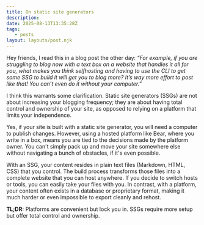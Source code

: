 ```yaml
---
title: On static site generators
description:
date: 2025-08-13T13:35:28Z
tags:
   - posts
layout: layouts/post.njk
---
```


Hey friends, I read this in a blog post the other day: _“For example, if you are struggling to blog now with a text box on a website that handles it all for you, what makes you think selfhosting and having to use the CLI to get some SSG to build it will get you to blog more? It’s way more effort to post like that! You can’t even do it without your computer.”_

I think this warrants some clarification. Static site generators (SSGs) are not about increasing your blogging frequency; they are about having total control and ownership of your site, as opposed to relying on a platform that limits your independence.

Yes, if your site is built with a static site generator, you will need a computer to publish changes. However, using a hosted platform like Bear, where you write in a box, means you are tied to the decisions made by the platform owner. You can't simply pack up and move your site somewhere else without navigating a bunch of obstacles, if it's even possible.

With an SSG, your content resides in plain text files (Markdown, HTML, CSS) that you control. The build process transforms those files into a complete website that you can host anywhere. If you decide to switch hosts or tools, you can easily take your files with you. In contrast, with a platform, your content often exists in a database or proprietary format, making it much harder or even impossible to export cleanly and rehost.

**TL;DR:** Platforms are convenient but lock you in. SSGs require more setup but offer total control and ownership.